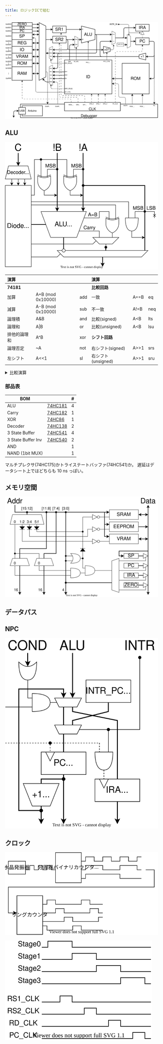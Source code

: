 ```yaml
---
title: ロジックICで組む
---
```


![](../1_Architecture/img/arch.dio.svg)

## ALU

![](img/circuit_ALU.dio.svg)

| 演算         |                   |     | 演算               |      |     |
| :----------- | :---------------- | --- | :----------------- | :--- | --- |
| **74181**    |                   |     | **比較回路**       |      |     |
| 加算         | A+B (mod 0x10000) | add | 一致               | A==B | eq  |
| 減算         | A-B (mod 0x10000) | sub | 不一致             | A!=B | neq |
| 論理積       | A&B               | and | 比較(signed)       | A<B  | lts |
| 論理和       | A\|B              | or  | 比較(unsigned)     | A<B  | lsu |
| 排他的論理和 | A^B               | xor | **シフト回路**     |      |     |
| 論理否定     | ~A                | not | 右シフト(signed)   | A>>1 | srs |
| 左シフト     | A<<1              | sl  | 右シフト(unsigned) | A>>1 | sru |

<details>
  <summary>比較演算</summary>
  
　真偽値は`0xffff`が`true`、`0x0000`が`false`です。

#### 一致/不一致

　74181には `A=B` 出力があります。これと制御信号を XOR して eq A B / neq A B を計算し、16bitに広げてbool型に変換します。

#### 大小比較

　比較には74181の減算を使います。まず、4bitの符号なし整数の減算 $A-B$ を考えます。ビット反転して1を足すと負の数になる ($10000-X=\bar{X}+1$) ことを利用して計算します。

$$
A-B=A+(10000-B)-10000=A+\bar{B}+1-10000
$$

　減算器は実際には加算 $A+\bar{B}+1$ を計算します。キャリー出力は結果が10000以上であることを表しています。つまり、減算器のキャリーフラグが立っているとき、

$$
A+\bar{B}+1=A-B+10000 \geq 10000 \Rightarrow A \geq B
$$

| 74181     | A<B | A=B | A>B |
| --------- | --- | --- | --- |
| **Carry** | 0   | 1   | 1   |
| **A=B**   | 0   | 1   | 0   |

　符号つき整数の場合、符号ビットを反転してから同じことをやれば比較ができます。「符号ビットを反転し符号なし整数として解釈する」という操作は、大小関係を保存するからです。

</details>

### 部品表

| BOM                |                              | #   |
| ------------------ | ---------------------------- | --- |
| ALU                | [74HC181](./doc/74HC181.pdf) | 4   |
| Carry              | [74HC182](./doc/74HC182.pdf) | 1   |
| XOR                | [74HC86](./doc/74HC86.pdf)   | 1   |
| Decoder            | [74HC138](./doc/74HC138.pdf) | 2   |
| 3 State Buffer     | [74HC541](./doc/74HC540.pdf) | 4   |
| 3 State Buffer Inv | [74HC540](./doc/74HC540.pdf) | 2   |
| AND                |                              | 1   |
| NAND (1bit MUX)    |                              | 1   |

マルチプレクサ(74HC175)かトライステートバッファ(74HC541)か。
遅延はデータシート上ではどちらも 10 ns っぽい。

## メモリ空間

![](img/circuit_mem.dio.svg)

## データパス

## NPC

![](img/circuit_npc.dio.svg)

## クロック

![](img/clk_circuit.dio.svg)

![](img/clk_timing.dio.svg)
